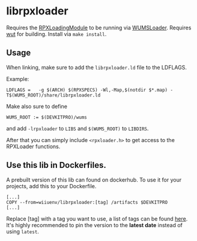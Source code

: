 # librpxloader
Requires the [RPXLoadingModule](https://github.com/wiiu-env/RPXLoadingModule) to be running via [WUMSLoader](https://github.com/wiiu-env/WUMSLoader).
Requires [wut](https://github.com/devkitPro/wut) for building.
Install via `make install`.

## Usage
When linking, make sure to add the `librpxloader.ld` file to the LDFLAGS.

Example:
```
LDFLAGS	=	-g $(ARCH) $(RPXSPECS) -Wl,-Map,$(notdir $*.map) -T$(WUMS_ROOT)/share/librpxloader.ld
```

Make also sure to define 
```
WUMS_ROOT := $(DEVKITPRO)/wums
```
and add `-lrpxloader` to `LIBS` and `$(WUMS_ROOT)` to `LIBDIRS`.

After that you can simply include `<rpxloader.h>` to get access to the RPXLoader functions.

## Use this lib in Dockerfiles.
A prebuilt version of this lib can found on dockerhub. To use it for your projects, add this to your Dockerfile.
```
[...]
COPY --from=wiiuenv/librpxloader:[tag] /artifacts $DEVKITPRO
[...]
```
Replace [tag] with a tag you want to use, a list of tags can be found [here](https://hub.docker.com/r/wiiuenv/librpxloader/tags). 
It's highly recommended to pin the version to the **latest date** instead of using `latest`.